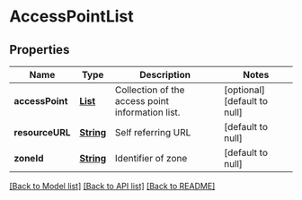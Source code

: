 # AccessPointList
## Properties

Name | Type | Description | Notes
------------ | ------------- | ------------- | -------------
**accessPoint** | [**List**](AccessPointInfo.md) | Collection of the access point information list. | [optional] [default to null]
**resourceURL** | [**String**](string.md) | Self referring URL | [default to null]
**zoneId** | [**String**](string.md) | Identifier of zone | [default to null]

[[Back to Model list]](../README.md#documentation-for-models) [[Back to API list]](../README.md#documentation-for-api-endpoints) [[Back to README]](../README.md)

